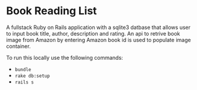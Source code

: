 # Book Reading List

A fullstack Ruby on Rails application with a sqlite3 datbase that allows user to input book title, author, description and rating. An api to retrive book image from Amazon by entering Amazon book id is used to populate image container. 

To run this locally use the following commands:

* `bundle`
* `rake db:setup`
* `rails s`

